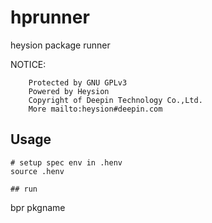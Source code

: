 # hprunner

heysion package runner


NOTICE:

```
	Protected by GNU GPLv3 
	Powered by Heysion
	Copyright of Deepin Technology Co.,Ltd.
 	More mailto:heysion#deepin.com
```

## Usage

```
# setup spec env in .henv
source .henv

## run

```
bpr pkgname

```

